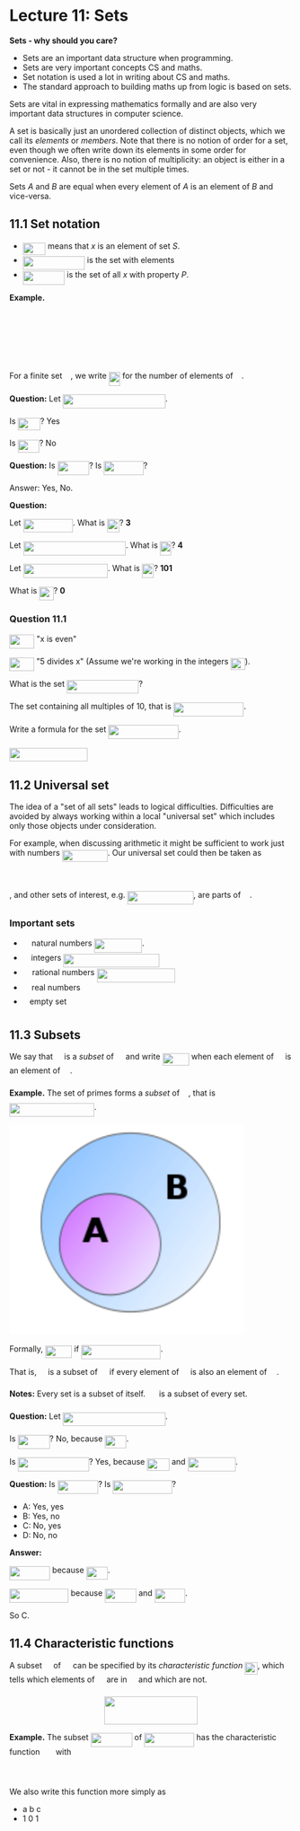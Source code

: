 # Lecture 11: Sets

**Sets - why should you care?**

- Sets are an important data structure when programming.
- Sets are very important concepts CS and maths.
- Set notation is used a lot in writing about CS and maths.
- The standard approach to building maths up from logic is based on sets.

Sets are vital in expressing mathematics formally and are also very important
data structures in computer science.

A set is basically just an unordered collection of distinct objects, which we
call its _elements_ or _members_. Note that there is no notion of order for a
set, even though we often write down its elements in some order for convenience.
Also, there is no notion of multiplicity: an object is either in a set or not -
it cannot be in the set multiple times.

Sets _A_ and _B_ are equal when every element of _A_ is an element of _B_ and
vice-versa.

## 11.1 Set notation

- <img src="/lectures/tex/f6df514422dc78ee1050d56402d63ef9.svg?invert_in_darkmode&sanitize=true" align=middle width=40.513527449999984pt height=22.465723500000017pt/> means that _x_ is an element of set _S_.
- <img src="/lectures/tex/1f0baa1f7eae73d789419b02f13a70ea.svg?invert_in_darkmode&sanitize=true" align=middle width=110.58206114999999pt height=24.65753399999998pt/> is the set with elements <img src="/lectures/tex/d5c9279a24b113348b150b31b3e4f0e9.svg?invert_in_darkmode&sanitize=true" align=middle width=91.40398244999999pt height=14.15524440000002pt/>
- <img src="/lectures/tex/9945ec71be114e1aa39e8cf726f4648c.svg?invert_in_darkmode&sanitize=true" align=middle width=74.54902125pt height=24.65753399999998pt/> is the set of all _x_ with property _P_.

**Example.**

<p align="center"><img src="/lectures/tex/0831bd557c17a9083d545f27679e6bc9.svg?invert_in_darkmode&sanitize=true" align=middle width=323.9492586pt height=16.438356pt/></p>
<p align="center"><img src="/lectures/tex/c61353f4d79a18be78a2d1f393a628fb.svg?invert_in_darkmode&sanitize=true" align=middle width=133.33325775pt height=16.438356pt/></p>
<p align="center"><img src="/lectures/tex/91c26afa6786e50f00a847e05659c4eb.svg?invert_in_darkmode&sanitize=true" align=middle width=100.45663319999998pt height=16.438356pt/></p>

For a finite set <img src="/lectures/tex/e257acd1ccbe7fcb654708f1a866bfe9.svg?invert_in_darkmode&sanitize=true" align=middle width=11.027402099999989pt height=22.465723500000017pt/>, we write <img src="/lectures/tex/65840c883e7323ab67192c3db4729de1.svg?invert_in_darkmode&sanitize=true" align=middle width=20.159830349999993pt height=24.65753399999998pt/> for the number of elements of <img src="/lectures/tex/e257acd1ccbe7fcb654708f1a866bfe9.svg?invert_in_darkmode&sanitize=true" align=middle width=11.027402099999989pt height=22.465723500000017pt/>.

**Question:** Let <img src="/lectures/tex/6c4428fe578b3435e53c1acd6a6d030b.svg?invert_in_darkmode&sanitize=true" align=middle width=182.51896409999998pt height=24.65753399999998pt/>.

Is <img src="/lectures/tex/f2327da2f28224c690e81d27baf85f74.svg?invert_in_darkmode&sanitize=true" align=middle width=39.807693749999984pt height=22.465723500000017pt/>? Yes

Is <img src="/lectures/tex/af8562d7be650ceb0abd32e1c31104a2.svg?invert_in_darkmode&sanitize=true" align=middle width=38.173335749999985pt height=22.831056599999986pt/>? No

**Question:** Is <img src="/lectures/tex/3e3bbc408c616bb1d2909c5a57f7efeb.svg?invert_in_darkmode&sanitize=true" align=middle width=56.24611244999999pt height=24.65753399999998pt/>? Is <img src="/lectures/tex/e3501d225d4caf98a243c3e088b02fab.svg?invert_in_darkmode&sanitize=true" align=middle width=70.60679174999999pt height=24.65753399999998pt/>?

Answer: Yes, No.

**Question:**

Let <img src="/lectures/tex/8cdfdca660369c4088f26a103cff8cd9.svg?invert_in_darkmode&sanitize=true" align=middle width=88.43404019999998pt height=24.65753399999998pt/>. What is <img src="/lectures/tex/b131ee40f802f4941063a6a8351c97d5.svg?invert_in_darkmode&sanitize=true" align=middle width=21.74091809999999pt height=24.65753399999998pt/>? **3**

Let <img src="/lectures/tex/5c7a680f371832cf155e80cc0eea4411.svg?invert_in_darkmode&sanitize=true" align=middle width=182.51896409999998pt height=24.65753399999998pt/>. What is <img src="/lectures/tex/65840c883e7323ab67192c3db4729de1.svg?invert_in_darkmode&sanitize=true" align=middle width=20.159830349999993pt height=24.65753399999998pt/>? **4**

Let <img src="/lectures/tex/abbfcd889a362deba9a7101429f6adbc.svg?invert_in_darkmode&sanitize=true" align=middle width=150.7017996pt height=24.65753399999998pt/>. What is <img src="/lectures/tex/64d5b62235f6fbfef0ee9c4ec7f7624e.svg?invert_in_darkmode&sanitize=true" align=middle width=21.021758999999992pt height=24.65753399999998pt/>? **101**

What is <img src="/lectures/tex/53ad727ba87ae15d58f31805f1f26432.svg?invert_in_darkmode&sanitize=true" align=middle width=25.57086674999999pt height=24.65753399999998pt/>? **0**

### Question 11.1

<img src="/lectures/tex/9558402e4701b4901b73fda0b34173be.svg?invert_in_darkmode&sanitize=true" align=middle width=44.39492144999999pt height=24.65753399999998pt/> "x is even"

<img src="/lectures/tex/717a497105a214f1c655cd26cfd8e001.svg?invert_in_darkmode&sanitize=true" align=middle width=44.16666704999999pt height=24.65753399999998pt/> "5 divides x" (Assume we're working in the integers <img src="/lectures/tex/97724efe1d61e77783b76251d3ae68dc.svg?invert_in_darkmode&sanitize=true" align=middle width=25.570741349999988pt height=21.18721440000001pt/>).

What is the set <img src="/lectures/tex/ea7ee7e9becffadaef1942b97975e3b7.svg?invert_in_darkmode&sanitize=true" align=middle width=128.09346824999997pt height=24.65753399999998pt/>?

The set containing all multiples of 10, that is <img src="/lectures/tex/193a538e58aada3f09c221e1c9d06279.svg?invert_in_darkmode&sanitize=true" align=middle width=125.11406654999999pt height=24.65753399999998pt/>.

Write a formula for the set <img src="/lectures/tex/95bbeb3ff6f126f4f90b12125a8e3bea.svg?invert_in_darkmode&sanitize=true" align=middle width=125.11406654999999pt height=24.65753399999998pt/>.

<img src="/lectures/tex/25e82f2d09e70e00054f3166bedbda86.svg?invert_in_darkmode&sanitize=true" align=middle width=139.0524102pt height=24.65753399999998pt/>

## 11.2 Universal set

The idea of a "set of all sets" leads to logical difficulties. Difficulties are
avoided by always working within a local "universal set" which includes only
those objects under consideration.

For example, when discussing arithmetic it might be sufficient to work just with
numbers <img src="/lectures/tex/5a1c15190d207b036ba70588a3a3b15a.svg?invert_in_darkmode&sanitize=true" align=middle width=81.27835979999999pt height=21.18721440000001pt/>. Our universal set could then be taken as

<p align="center"><img src="/lectures/tex/821944705ea61bde1bf97d240809b162.svg?invert_in_darkmode&sanitize=true" align=middle width=134.24624895pt height=16.438356pt/></p>

, and other sets of interest, e.g. <img src="/lectures/tex/327ec78623d1a3d9e7668ebd5b0022b7.svg?invert_in_darkmode&sanitize=true" align=middle width=117.55702859999997pt height=24.65753399999998pt/>, are parts of
<img src="/lectures/tex/4fd661cfefdf4318d1aa35fb483796b2.svg?invert_in_darkmode&sanitize=true" align=middle width=11.87217899999999pt height=22.648391699999998pt/>.

### Important sets

- <img src="/lectures/tex/4fd661cfefdf4318d1aa35fb483796b2.svg?invert_in_darkmode&sanitize=true" align=middle width=11.87217899999999pt height=22.648391699999998pt/> natural numbers <img src="/lectures/tex/23ab5f88fff6bc77e39976f07a64ad20.svg?invert_in_darkmode&sanitize=true" align=middle width=84.93134594999998pt height=24.65753399999998pt/>.
- <img src="/lectures/tex/b9477ea14234215f4d516bad55d011b8.svg?invert_in_darkmode&sanitize=true" align=middle width=10.95894029999999pt height=22.648391699999998pt/> integers <img src="/lectures/tex/f9308236d569f86005633f85db36d673.svg?invert_in_darkmode&sanitize=true" align=middle width=170.77593059999998pt height=24.65753399999998pt/>
- <img src="/lectures/tex/0f452ec0bcf578fa387e4857f80f03f4.svg?invert_in_darkmode&sanitize=true" align=middle width=12.785434199999989pt height=22.648391699999998pt/> rational numbers <img src="/lectures/tex/36cbdba2d529a6aafad364c8c4c3befd.svg?invert_in_darkmode&sanitize=true" align=middle width=139.809846pt height=24.65753399999998pt/>
- <img src="/lectures/tex/f3e711926cecfed3003f9ae341f3d92b.svg?invert_in_darkmode&sanitize=true" align=middle width=11.87217899999999pt height=22.648391699999998pt/> real numbers
- <img src="/lectures/tex/53fe7f87db69e0ed1312d865111c131f.svg?invert_in_darkmode&sanitize=true" align=middle width=8.219209349999991pt height=24.65753399999998pt/> empty set <img src="/lectures/tex/4ff29620e88188582cae13f73fcb04b2.svg?invert_in_darkmode&sanitize=true" align=middle width=16.438418699999993pt height=24.65753399999998pt/>

## 11.3 Subsets

We say that <img src="/lectures/tex/53d147e7f3fe6e47ee05b88b166bd3f6.svg?invert_in_darkmode&sanitize=true" align=middle width=12.32879834999999pt height=22.465723500000017pt/> is a _subset_ of <img src="/lectures/tex/61e84f854bc6258d4108d08d4c4a0852.svg?invert_in_darkmode&sanitize=true" align=middle width=13.29340979999999pt height=22.465723500000017pt/> and write <img src="/lectures/tex/3c8b983d929a7dc3bcb427bbf20e86d6.svg?invert_in_darkmode&sanitize=true" align=middle width=47.539839599999986pt height=22.465723500000017pt/> when each element
of <img src="/lectures/tex/53d147e7f3fe6e47ee05b88b166bd3f6.svg?invert_in_darkmode&sanitize=true" align=middle width=12.32879834999999pt height=22.465723500000017pt/> is an element of <img src="/lectures/tex/61e84f854bc6258d4108d08d4c4a0852.svg?invert_in_darkmode&sanitize=true" align=middle width=13.29340979999999pt height=22.465723500000017pt/>.

**Example.** The set of primes forms a _subset_ of <img src="/lectures/tex/4fd661cfefdf4318d1aa35fb483796b2.svg?invert_in_darkmode&sanitize=true" align=middle width=11.87217899999999pt height=22.648391699999998pt/>, that is <img src="/lectures/tex/f8237436d95f7b6e9d9b5d71579ef238.svg?invert_in_darkmode&sanitize=true" align=middle width=151.34683739999997pt height=24.65753399999998pt/>.

![](images/L10-P16.png)

Formally, <img src="/lectures/tex/3c8b983d929a7dc3bcb427bbf20e86d6.svg?invert_in_darkmode&sanitize=true" align=middle width=47.539839599999986pt height=22.465723500000017pt/> if <img src="/lectures/tex/ca9e4bc485ba76efbfb1eeca0add5a5f.svg?invert_in_darkmode&sanitize=true" align=middle width=141.47792339999998pt height=24.65753399999998pt/>.

That is, <img src="/lectures/tex/53d147e7f3fe6e47ee05b88b166bd3f6.svg?invert_in_darkmode&sanitize=true" align=middle width=12.32879834999999pt height=22.465723500000017pt/> is a subset of <img src="/lectures/tex/61e84f854bc6258d4108d08d4c4a0852.svg?invert_in_darkmode&sanitize=true" align=middle width=13.29340979999999pt height=22.465723500000017pt/> if every element of <img src="/lectures/tex/53d147e7f3fe6e47ee05b88b166bd3f6.svg?invert_in_darkmode&sanitize=true" align=middle width=12.32879834999999pt height=22.465723500000017pt/> is also an element of
<img src="/lectures/tex/61e84f854bc6258d4108d08d4c4a0852.svg?invert_in_darkmode&sanitize=true" align=middle width=13.29340979999999pt height=22.465723500000017pt/>.

**Notes:** Every set is a subset of itself. <img src="/lectures/tex/4ff29620e88188582cae13f73fcb04b2.svg?invert_in_darkmode&sanitize=true" align=middle width=16.438418699999993pt height=24.65753399999998pt/> is a subset of every set.

**Question:** Let <img src="/lectures/tex/6c4428fe578b3435e53c1acd6a6d030b.svg?invert_in_darkmode&sanitize=true" align=middle width=182.51896409999998pt height=24.65753399999998pt/>.

Is <img src="/lectures/tex/4f59846a3287403b6fc42ed9de7e52a6.svg?invert_in_darkmode&sanitize=true" align=middle width=56.43824834999999pt height=24.65753399999998pt/>? No, because <img src="/lectures/tex/089abefb2a541f5b395e299786d321ff.svg?invert_in_darkmode&sanitize=true" align=middle width=38.173335749999985pt height=22.831056599999986pt/>.

Is <img src="/lectures/tex/dcf794618dc2183737ca6838a00a2f2f.svg?invert_in_darkmode&sanitize=true" align=middle width=126.59231144999998pt height=24.65753399999998pt/>? Yes, because <img src="/lectures/tex/f2327da2f28224c690e81d27baf85f74.svg?invert_in_darkmode&sanitize=true" align=middle width=39.807693749999984pt height=22.465723500000017pt/> and <img src="/lectures/tex/745c257a5c617c8a8cbcb3d84b944276.svg?invert_in_darkmode&sanitize=true" align=middle width=85.02647999999998pt height=24.65753399999998pt/>.

**Question:** Is <img src="/lectures/tex/5f63d107bacd2c99a2bea4bcb2f26186.svg?invert_in_darkmode&sanitize=true" align=middle width=72.43328399999999pt height=24.65753399999998pt/>? Is <img src="/lectures/tex/38b12de86257840f2d9ebbc28d7d7850.svg?invert_in_darkmode&sanitize=true" align=middle width=105.31012304999999pt height=24.65753399999998pt/>?

- A: Yes, yes
- B: Yes, no
- C: No, yes
- D: No, no

**Answer:**

<img src="/lectures/tex/60f17e6b0647db012bdd49b296037039.svg?invert_in_darkmode&sanitize=true" align=middle width=72.43328399999999pt height=24.65753399999998pt/> because <img src="/lectures/tex/089abefb2a541f5b395e299786d321ff.svg?invert_in_darkmode&sanitize=true" align=middle width=38.173335749999985pt height=22.831056599999986pt/>.

<img src="/lectures/tex/2a6617c09aff68cee9a883c86302ba95.svg?invert_in_darkmode&sanitize=true" align=middle width=105.31012304999999pt height=24.65753399999998pt/> because <img src="/lectures/tex/3e3bbc408c616bb1d2909c5a57f7efeb.svg?invert_in_darkmode&sanitize=true" align=middle width=56.24611244999999pt height=24.65753399999998pt/> and <img src="/lectures/tex/0524c3660841104ac89587f2fb27a64a.svg?invert_in_darkmode&sanitize=true" align=middle width=54.611754449999985pt height=24.65753399999998pt/>.

So C.

## 11.4 Characteristic functions

A subset <img src="/lectures/tex/53d147e7f3fe6e47ee05b88b166bd3f6.svg?invert_in_darkmode&sanitize=true" align=middle width=12.32879834999999pt height=22.465723500000017pt/> of <img src="/lectures/tex/61e84f854bc6258d4108d08d4c4a0852.svg?invert_in_darkmode&sanitize=true" align=middle width=13.29340979999999pt height=22.465723500000017pt/> can be specified by its _characteristic function_ <img src="/lectures/tex/116b5dfc1436d5c53775b6cf36dc3c9d.svg?invert_in_darkmode&sanitize=true" align=middle width=22.614152549999993pt height=22.465723500000017pt/>,
which tells which elements of <img src="/lectures/tex/61e84f854bc6258d4108d08d4c4a0852.svg?invert_in_darkmode&sanitize=true" align=middle width=13.29340979999999pt height=22.465723500000017pt/> are in <img src="/lectures/tex/53d147e7f3fe6e47ee05b88b166bd3f6.svg?invert_in_darkmode&sanitize=true" align=middle width=12.32879834999999pt height=22.465723500000017pt/> and which are not.

<p align="center"><img src="/lectures/tex/2d33dc70b770b5f066845ad95da06fa7.svg?invert_in_darkmode&sanitize=true" align=middle width=166.26891104999999pt height=49.315569599999996pt/></p>

**Example.** The subset <img src="/lectures/tex/c6113301d0cb68b238b9a3d55966af7b.svg?invert_in_darkmode&sanitize=true" align=middle width=73.79368919999999pt height=24.65753399999998pt/> of <img src="/lectures/tex/c20d5daf394618a6e0e0161de3de1549.svg?invert_in_darkmode&sanitize=true" align=middle width=89.11897499999998pt height=24.65753399999998pt/> has the characteristic
function <img src="/lectures/tex/9740dbd219e0391bb4595149ed2ef6a6.svg?invert_in_darkmode&sanitize=true" align=middle width=20.171264849999986pt height=14.15524440000002pt/> with

<p align="center"><img src="/lectures/tex/15ac5672ca1d99d3f80be39827991f62.svg?invert_in_darkmode&sanitize=true" align=middle width=229.21582529999998pt height=16.438356pt/></p>

We also write this function more simply as

- a b c
- 1 0 1
